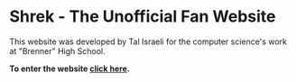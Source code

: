# Shrek - The Unofficial Fan Website

This website was developed by Tal Israeli for the computer science's work at "Brenner" High School.

**To enter the website [click here](https://keshetbehanan.github.io/Shrek/Home.html).**
